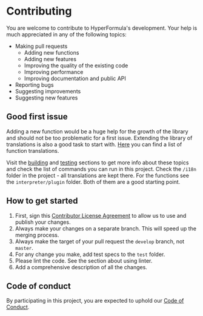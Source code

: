 # Contributing

You are welcome to contribute to HyperFormula's development. Your help
is much appreciated in any of the following topics:

* Making pull requests
  * Adding new functions
  * Adding new features
  * Improving the quality of the existing code
  * Improving performance
  * Improving documentation and public API
* Reporting bugs
* Suggesting improvements
* Suggesting new features

## Good first issue

Adding a new function would be a huge help for the growth of the
library and should not be too problematic for a first issue. Extending the
library of translations is also a good task to start with.
[Here](https://docs.google.com/spreadsheets/d/1UUskn4ZDDjLGSpO6kg73DOvabNoeqLbkJYyVfLyYlYw)
you can find a list of function translations.

Visit the [building](building.md) and [testing](testing.md) sections to
get more info about these topics and check the list of commands you
can run in this project. Check the `/i18n`
folder in the project - all translations are kept there.
For the functions see the `interpreter/plugin` folder. Both of them
are a good starting point.

## How to get started

1. First, sign this
[Contributor License Agreement](https://goo.gl/forms/yuutGuN0RjsikVpM2)
to allow us to use and publish your changes.
2. Always make your changes on a separate branch. This will speed up
the merging process.
3. Always make the target of your pull request the `develop` branch,
not `master`.
4. For any change you make, add test specs to the `test` folder.
5. Please lint the code. See the section about using linter.
6. Add a comprehensive description of all the changes.

## Code of conduct

By participating in this project, you are expected to uphold our
[Code of Conduct](code-of-conduct.md).